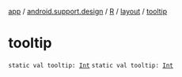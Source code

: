 [app](../../../index.md) / [android.support.design](../../index.md) / [R](../index.md) / [layout](index.md) / [tooltip](.)

# tooltip

`static val tooltip: `[`Int`](https://kotlinlang.org/api/latest/jvm/stdlib/kotlin/-int/index.html)
`static val tooltip: `[`Int`](https://kotlinlang.org/api/latest/jvm/stdlib/kotlin/-int/index.html)
